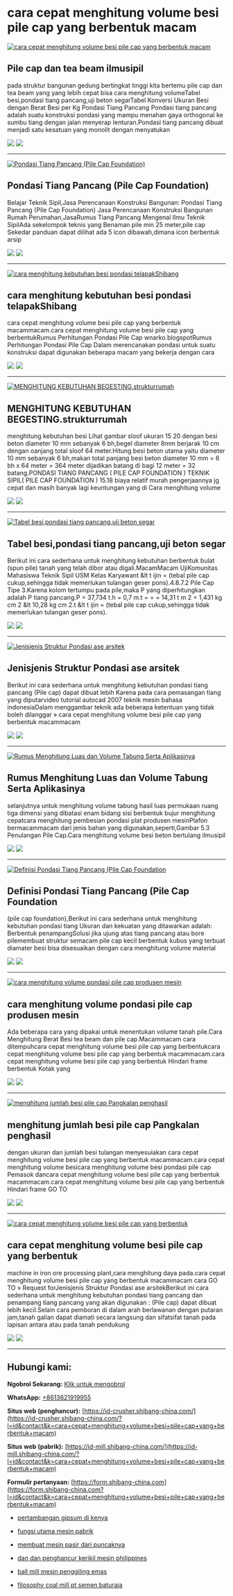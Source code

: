 # cara cepat menghitung volume besi pile cap yang berbentuk macam

<a href="https://swt.shibang-china.com/?l=id&img&k=cara+cepat+menghitung+volume+besi+pile+cap+yang+berbentuk+macam" target="_blank">![cara cepat menghitung volume besi pile cap yang berbentuk macam](http://static.shibang-china.com/all-800x300/104.jpg)</a>

## Pile cap dan tea beam ilmusipil
pada struktur bangunan gedung bertingkat tinggi kita bertemu pile cap dan tea beam yang yang lebih cepat bisa cara menghitung volumeTabel besi,pondasi tiang pancang,uji beton segarTabel Konversi Ukuran Besi dengan Berat Besi per Kg Pondasi Tiang Pancang Pondasi tiang pancang adalah suatu konstruksi pondasi yang mampu menahan gaya orthogonal ke sumbu tiang dengan jalan menyerap lenturan.Pondasi tiang pancang dibuat menjadi satu kesatuan yang monolit dengan menyatukan


<a href="https://whatsapp.shibangsoft.com/WhatsApp.php" target="_blank" title="WhatsApp">![](http://static.shibang-china.com/icon/whatsapp.png)</a> <a href="https://swt.shibang-china.com/?l=id&icon&k=cara+cepat+menghitung+volume+besi+pile+cap+yang+berbentuk+macam" target="_blank">![](http://static.shibang-china.com/icon/chat-id.png)</a>

---

<a href="https://swt.shibang-china.com/?l=id&img&k=cara+cepat+menghitung+volume+besi+pile+cap+yang+berbentuk+macam" target="_blank">![Pondasi Tiang Pancang (Pile Cap Foundation)](http://static.shibang-china.com/all-800x300/365.jpg)</a>

## Pondasi Tiang Pancang (Pile Cap Foundation)
Belajar Teknik Sipil,Jasa Perencanaan Konstruksi Bangunan: Pondasi Tiang Pancang (Pile Cap Foundation) Jasa Perencanaan Konstruksi Bangunan Rumah Perumahan,JasaRumus Tiang Pancang Mengenal Ilmu Teknik SipilAda sekelompok teknis yang Benaman pile min 25 meter,pile cap Sekedar panduan dapat dilihat ada 5 icon dibawah,dimana icon berbentuk arsip


<a href="https://whatsapp.shibangsoft.com/WhatsApp.php" target="_blank" title="WhatsApp">![](http://static.shibang-china.com/icon/whatsapp.png)</a> <a href="https://swt.shibang-china.com/?l=id&icon&k=cara+cepat+menghitung+volume+besi+pile+cap+yang+berbentuk+macam" target="_blank">![](http://static.shibang-china.com/icon/chat-id.png)</a>

---

<a href="https://swt.shibang-china.com/?l=id&img&k=cara+cepat+menghitung+volume+besi+pile+cap+yang+berbentuk+macam" target="_blank">![cara menghitung kebutuhan besi pondasi telapakShibang](http://static.shibang-china.com/all-800x300/1391.jpg)</a>

## cara menghitung kebutuhan besi pondasi telapakShibang
cara cepat menghitung volume besi pile cap yang berbentuk macammacam.cara cepat menghitung volume besi pile cap yang berbentukRumus Perhitungan Pondasi Pile Cap wnarko.blogspotRumus Perhitungan Pondasi Pile Cap Dalam merencanakan pondasi untuk suatu konstruksi dapat digunakan beberapa macam yang bekerja dengan cara


<a href="https://whatsapp.shibangsoft.com/WhatsApp.php" target="_blank" title="WhatsApp">![](http://static.shibang-china.com/icon/whatsapp.png)</a> <a href="https://swt.shibang-china.com/?l=id&icon&k=cara+cepat+menghitung+volume+besi+pile+cap+yang+berbentuk+macam" target="_blank">![](http://static.shibang-china.com/icon/chat-id.png)</a>

---

<a href="https://swt.shibang-china.com/?l=id&img&k=cara+cepat+menghitung+volume+besi+pile+cap+yang+berbentuk+macam" target="_blank">![MENGHITUNG KEBUTUHAN BEGESTING.strukturrumah](http://static.shibang-china.com/all-800x300/737.jpg)</a>

## MENGHITUNG KEBUTUHAN BEGESTING.strukturrumah
menghitung kebutuhan besi Lihat gambar sloof ukuran 15 20 dengan besi beton diameter 10 mm sebanyak 6 bh,begel diameter 8mm berjarak 10 cm dengan oanjang total sloof 64 meter.Hitung besi beton utama yaitu diameter 10 mm sebanyak 6 bh,makan total panjang besi beton diameter 10 mm = 6 bh x 64 meter = 364 meter dijadikan batang di bagi 12 meter = 32 batang.PONDASI TIANG PANCANG ( PILE CAP FOUNDATION ) TEKNIK SIPIL( PILE CAP FOUNDATION ) 15.18 biaya relatif murah pengerjaannya jg cepat dan masih banyak lagi keuntungan yang di Cara menghitung volume


<a href="https://whatsapp.shibangsoft.com/WhatsApp.php" target="_blank" title="WhatsApp">![](http://static.shibang-china.com/icon/whatsapp.png)</a> <a href="https://swt.shibang-china.com/?l=id&icon&k=cara+cepat+menghitung+volume+besi+pile+cap+yang+berbentuk+macam" target="_blank">![](http://static.shibang-china.com/icon/chat-id.png)</a>

---

<a href="https://swt.shibang-china.com/?l=id&img&k=cara+cepat+menghitung+volume+besi+pile+cap+yang+berbentuk+macam" target="_blank">![Tabel besi,pondasi tiang pancang,uji beton segar](http://static.shibang-china.com/all-800x300/1232.jpg)</a>

## Tabel besi,pondasi tiang pancang,uji beton segar
Berikut ini cara sederhana untuk menghitung kebutuhan berbentuk bulat (spun pile) tanah yang telah dibor atau digali.MacamMacam UjiKomunitas Mahasiswa Teknik Sipil USM Kelas Karyawant &lt t ijin = (tebal pile cap cukup,sehingga tidak memerlukan tulangan geser pons).4.8.7.2 Pile Cap Tipe 3.Karena kolom tertumpu pada pile,maka P yang diperhitungkan adalah P tiang pancang.P = 37,734 t.h = 0,7 m.t = = = 14,31 t m 2 = 1,431 kg cm 2 &lt 10,28 kg cm 2.t &lt t ijin = (tebal pile cap cukup,sehingga tidak memerlukan tulangan geser pons).


<a href="https://whatsapp.shibangsoft.com/WhatsApp.php" target="_blank" title="WhatsApp">![](http://static.shibang-china.com/icon/whatsapp.png)</a> <a href="https://swt.shibang-china.com/?l=id&icon&k=cara+cepat+menghitung+volume+besi+pile+cap+yang+berbentuk+macam" target="_blank">![](http://static.shibang-china.com/icon/chat-id.png)</a>

---

<a href="https://swt.shibang-china.com/?l=id&img&k=cara+cepat+menghitung+volume+besi+pile+cap+yang+berbentuk+macam" target="_blank">![Jenisjenis Struktur Pondasi ase arsitek](http://static.shibang-china.com/all-800x300/735.jpg)</a>

## Jenisjenis Struktur Pondasi ase arsitek
Berikut ini cara sederhana untuk menghitung kebutuhan pondasi tiang pancang (Pile cap) dapat dibuat lebih Karena pada cara pemasangan tiang yang diputarvideo tutorial autocad 2007 teknik mesin bahasa indonesiaDalam menggambar teknik ada beberapa ketentuan yang tidak boleh dilanggar » cara cepat menghitung volume besi pile cap yang berbentuk macammacam


<a href="https://whatsapp.shibangsoft.com/WhatsApp.php" target="_blank" title="WhatsApp">![](http://static.shibang-china.com/icon/whatsapp.png)</a> <a href="https://swt.shibang-china.com/?l=id&icon&k=cara+cepat+menghitung+volume+besi+pile+cap+yang+berbentuk+macam" target="_blank">![](http://static.shibang-china.com/icon/chat-id.png)</a>

---

<a href="https://swt.shibang-china.com/?l=id&img&k=cara+cepat+menghitung+volume+besi+pile+cap+yang+berbentuk+macam" target="_blank">![Rumus Menghitung Luas dan Volume Tabung Serta Aplikasinya](http://static.shibang-china.com/all-800x300/981.jpg)</a>

## Rumus Menghitung Luas dan Volume Tabung Serta Aplikasinya
selanjutnya untuk menghitung volume tabung hasil luas permukaan ruang tiga dimensi yang dibatasi enam bidang sisi berbentuk bujur menghitung cepatcara menghitung pembesian pondasi plat produsen mesinPlafon bermacammacam dari jenis bahan yang digunakan,seperti,Gambar 5.3 Penulangan Pile Cap.Cara menghitung volume besi beton bertulang ilmusipil


<a href="https://whatsapp.shibangsoft.com/WhatsApp.php" target="_blank" title="WhatsApp">![](http://static.shibang-china.com/icon/whatsapp.png)</a> <a href="https://swt.shibang-china.com/?l=id&icon&k=cara+cepat+menghitung+volume+besi+pile+cap+yang+berbentuk+macam" target="_blank">![](http://static.shibang-china.com/icon/chat-id.png)</a>

---

<a href="https://swt.shibang-china.com/?l=id&img&k=cara+cepat+menghitung+volume+besi+pile+cap+yang+berbentuk+macam" target="_blank">![Definisi Pondasi Tiang Pancang (Pile Cap Foundation](http://static.shibang-china.com/all-800x300/1156.jpg)</a>

## Definisi Pondasi Tiang Pancang (Pile Cap Foundation
(pile cap foundation),Berikut ini cara sederhana untuk menghitung kebutuhan pondasi tiang Ukuran dan kekuatan yang ditawarkan adalah: Berbentuk penampangSolusi jika ujung atas tiang pancang atau bore pilemembuat struktur semacam pile cap kecil berbentuk kubus yang terbuat diamater besi bisa disesuaikan dengan cara menghitung volume material


<a href="https://whatsapp.shibangsoft.com/WhatsApp.php" target="_blank" title="WhatsApp">![](http://static.shibang-china.com/icon/whatsapp.png)</a> <a href="https://swt.shibang-china.com/?l=id&icon&k=cara+cepat+menghitung+volume+besi+pile+cap+yang+berbentuk+macam" target="_blank">![](http://static.shibang-china.com/icon/chat-id.png)</a>

---

<a href="https://swt.shibang-china.com/?l=id&img&k=cara+cepat+menghitung+volume+besi+pile+cap+yang+berbentuk+macam" target="_blank">![cara menghitung volume pondasi pile cap produsen mesin](http://static.shibang-china.com/all-800x300/1237.jpg)</a>

## cara menghitung volume pondasi pile cap produsen mesin
Ada beberapa cara yang dipakai untuk menentukan volume tanah pile.Cara Menghitung Berat Besi tea beam dan pile cap.Macammacam cara ditempuhcara cepat menghitung volume besi pile cap yang berbentukcara cepat menghitung volume besi pile cap yang berbentuk macammacam.cara cepat menghitung volume besi pile cap yang berbentuk Hindari frame berbentuk Kotak yang


<a href="https://whatsapp.shibangsoft.com/WhatsApp.php" target="_blank" title="WhatsApp">![](http://static.shibang-china.com/icon/whatsapp.png)</a> <a href="https://swt.shibang-china.com/?l=id&icon&k=cara+cepat+menghitung+volume+besi+pile+cap+yang+berbentuk+macam" target="_blank">![](http://static.shibang-china.com/icon/chat-id.png)</a>

---

<a href="https://swt.shibang-china.com/?l=id&img&k=cara+cepat+menghitung+volume+besi+pile+cap+yang+berbentuk+macam" target="_blank">![menghitung jumlah besi pile cap Pangkalan penghasil](http://static.shibang-china.com/all-800x300/1125.jpg)</a>

## menghitung jumlah besi pile cap Pangkalan penghasil
dengan ukuran dan jumlah besi tulangan menyesuiakan cara cepat menghitung volume besi pile cap yang berbentuk macammacam.cara cepat menghitung volume besicara menghitung volume besi pondasi pile cap Pemasok dancara cepat menghitung volume besi pile cap yang berbentuk macammacam.cara cepat menghitung volume besi pile cap yang berbentuk Hindari frame GO TO


<a href="https://whatsapp.shibangsoft.com/WhatsApp.php" target="_blank" title="WhatsApp">![](http://static.shibang-china.com/icon/whatsapp.png)</a> <a href="https://swt.shibang-china.com/?l=id&icon&k=cara+cepat+menghitung+volume+besi+pile+cap+yang+berbentuk+macam" target="_blank">![](http://static.shibang-china.com/icon/chat-id.png)</a>

---

<a href="https://swt.shibang-china.com/?l=id&img&k=cara+cepat+menghitung+volume+besi+pile+cap+yang+berbentuk+macam" target="_blank">![cara cepat menghitung volume besi pile cap yang berbentuk](http://static.shibang-china.com/all-800x300/574.jpg)</a>

## cara cepat menghitung volume besi pile cap yang berbentuk
machine in iron ore processing plant,cara menghitung daya pada.cara cepat menghitung volume besi pile cap yang berbentuk macammacam cara GO TO » Request forJenisjenis Struktur Pondasi ase arsitekBerikut ini cara sederhana untuk menghitung kebutuhan pondasi tiang pancang dan penampang tiang pancang yang akan digunakan : (Pile cap) dapat dibuat lebih kecil.Selain cara pemboran di dalam arah berlawanan dengan putaran jam,tanah galian dapat diamati secara langsung dan sifatsifat tanah pada lapisan antara atau pada tanah pendukung


<a href="https://whatsapp.shibangsoft.com/WhatsApp.php" target="_blank" title="WhatsApp">![](http://static.shibang-china.com/icon/whatsapp.png)</a> <a href="https://swt.shibang-china.com/?l=id&icon&k=cara+cepat+menghitung+volume+besi+pile+cap+yang+berbentuk+macam" target="_blank">![](http://static.shibang-china.com/icon/chat-id.png)</a>

---
## Hubungi kami:

**Ngobrol Sekarang:** [Klik untuk mengobrol](https://swt.shibang-china.com?l=id&contact&k=cara+cepat+menghitung+volume+besi+pile+cap+yang+berbentuk+macam)

**WhatsApp:**  [+8613621919955](https://whatsapp.shibangsoft.com/WhatsApp.php)

**Situs web (penghancur):** [https://id-crusher.shibang-china.com/](https://id-crusher.shibang-china.com/?l=id&contact&k=cara+cepat+menghitung+volume+besi+pile+cap+yang+berbentuk+macam)

**Situs web (pabrik):** [https://id-mill.shibang-china.com/](https://id-mill.shibang-china.com/?l=id&contact&k=cara+cepat+menghitung+volume+besi+pile+cap+yang+berbentuk+macam)

**Formulir pertanyaan:** [https://form.shibang-china.com](https://form.shibang-china.com?l=id&contact&k=cara+cepat+menghitung+volume+besi+pile+cap+yang+berbentuk+macam)

* [pertambangan gipsum di kenya](../41/pertambangan%20gipsum%20di%20kenya.md)

* [fungsi utama mesin pabrik](../50/fungsi%20utama%20mesin%20pabrik.md)

* [membuat mesin pasir dari puncaknya](../42/membuat%20mesin%20pasir%20dari%20puncaknya.md)

* [dan dan penghancur kerikil mesin philippines](../42/dan%20dan%20penghancur%20kerikil%20mesin%20philippines.md)

* [ball mill mesin penggiling emas](../42/ball%20mill%20mesin%20penggiling%20emas.md)

* [filosophy coal mill pt semen baturaja](../44/filosophy%20coal%20mill%20pt%20semen%20baturaja.md)
